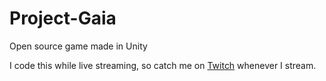 # Project-Gaia
Open source game made in Unity

I code this while live streaming, so catch me on [Twitch](https://twitch.tv/InukApp) whenever I stream.
